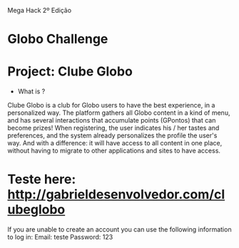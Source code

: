 Mega Hack 2º Edição
# Globo Challenge

# Project: Clube Globo
- What is ?

Clube Globo is a club for Globo users to have the best experience, in a personalized way. The platform gathers all Globo content in a kind of menu, and has several interactions that accumulate points (GPontos) that can become prizes! When registering, the user indicates his / her tastes and preferences, and the system already personalizes the profile the user's way. And with a difference: it will have access to all content in one place, without having to migrate to other applications and sites to have access.


# Teste here: http://gabrieldesenvolvedor.com/clubeglobo

If you are unable to create an account you can use the following information to log in:
Email: teste
Password: 123
